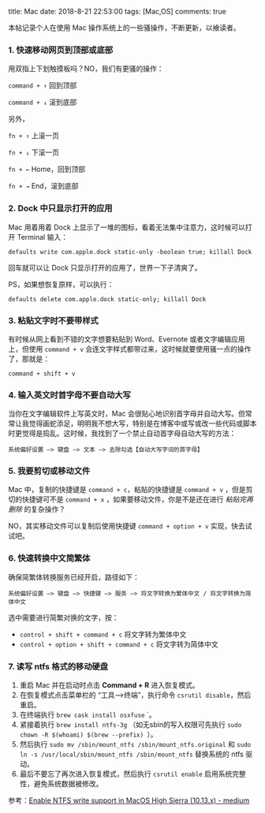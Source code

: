 title: Mac
date: 2018-8-21 22:53:00
tags: [Mac,OS]
comments: true


本帖记录个人在使用 Mac 操作系统上的一些骚操作，不断更新，以飨读者。

### 1. 快速移动网页到顶部或底部

用双指上下划触摸板吗？NO，我们有更骚的操作：

`command + ↑` 回到顶部

`command + ↓` 滚到底部

另外，

`fn + ↑` 上滚一页

`fn + ↓` 下滚一页

`fn + ←` Home，回到顶部

`fn + →` End，滚到底部

### 2. Dock 中只显示打开的应用

Mac 用着用着 Dock 上显示了一堆的图标，看着无法集中注意力，这时候可以打开 Terminal 输入：

```shell
defaults write com.apple.dock static-only -boolean true; killall Dock
```

回车就可以让 Dock 只显示打开的应用了，世界一下子清爽了。

PS，如果想恢复原样，可以执行：

```shell
defaults delete com.apple.dock static-only; killall Dock
```

### 3. 粘贴文字时不要带样式

有时候从网上看到不错的文字想要粘贴到 Word、Evernote 或者文字编辑应用上，但使用 `command + v`  会连文字样式都带过来，这时候就要使用骚一点的操作了，那就是：

```
command + shift + v
```

### 4. 输入英文时首字母不要自动大写

当你在文字编辑软件上写英文时，Mac 会很贴心地识别首字母并自动大写。但常常让我觉得画蛇添足，明明我不想大写，特别是在博客中或写或改一些代码或脚本时更觉得是捣乱。这时候，我找到了一个禁止自动首字母自动大写的方法：

```
系统偏好设置 —> 键盘 —> 文本 —> 去除勾选【自动大写字词的首字母】
```

### 5. 我要剪切或移动文件

Mac 中，复制的快捷键是 `command + c`，粘贴的快捷键是 `command + v` ，但是剪切的快捷键可不是 `command + x` ，如果要移动文件，你是不是还在进行 *粘贴完再删除* 的复杂操作？

NO，其实移动文件可以复制后使用快捷键 `command + option + v` 实现，快去试试吧。

### 6. 快速转换中文简繁体

确保简繁体转换服务已经开启，路径如下：

```
系统偏好设置 —> 键盘 —> 快捷键 —> 服务 —> 将文字转换为繁体中文 / 将文字转换为简体中文
```

选中需要进行简繁对换的文字，按：

- `control + shift + command + c` 将文字转为繁体中文
- `control + option + shift + command + c`  将文字转为简体中文

### 7. 读写 ntfs 格式的移动硬盘

1. 重启 Mac 并在启动时点击 **Command + R** 进入恢复模式。
2. 在恢复模式点击菜单栏的 “工具-->终端”，执行命令 `csrutil disable`，然后重启。
3. 在终端执行 `brew cask install osxfuse` `。
4. 紧接着执行 `brew install ntfs-3g` （如无sbin的写入权限可先执行 `sudo chown -R $(whoami) $(brew --prefix) `）。
5. 然后执行 `sudo mv /sbin/mount_ntfs /sbin/mount_ntfs.original` 和 `sudo ln -s /usr/local/sbin/mount_ntfs /sbin/mount_ntfs` 替换系统的 ntfs 驱动。
6. 最后不要忘了再次进入恢复模式，然后执行 `csrutil enable` 启用系统完整性，避免系统数据被修改。

参考：[Enable NTFS write support in MacOS High Sierra (10.13.x) - medium](https://medium.com/the-lazy-coders-journal/enable-ntfs-write-support-in-macos-high-sierra-10-13-x-3fc8c67b5c1)